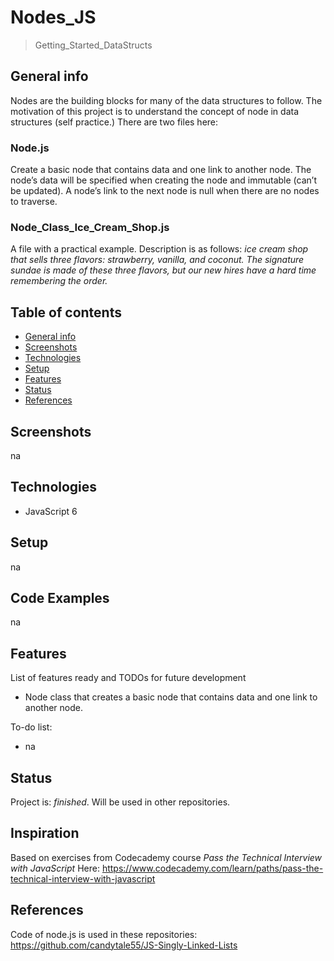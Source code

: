 
# Nodes_JS
>Getting_Started_DataStructs

## General info
Nodes are the building blocks for many of the data structures to follow. The motivation of this project is to understand the concept of node in data structures (self practice.) There are two files here: 


### Node.js 
Create a basic node that contains data and one link to another node. The node’s data will be specified when creating the node and immutable (can’t be updated). A node’s link to the next node is null when there are no nodes to traverse.


### Node_Class_Ice_Cream_Shop.js
A file with a practical example. Description is as follows: _ice cream shop that sells three flavors: strawberry, vanilla, and coconut. The signature sundae is made of these three flavors, but our new hires have a hard time remembering the order._


## Table of contents
* [General info](#general-info)
* [Screenshots](#screenshots)
* [Technologies](#technologies)
* [Setup](#setup)
* [Features](#features)
* [Status](#status)
* [References](#references)

## Screenshots
na

## Technologies
* JavaScript 6

## Setup
na

## Code Examples
na

## Features
List of features ready and TODOs for future development
* Node class that creates a basic node that contains data and one link to another node.

To-do list:
* na

## Status
Project is: _finished_. Will be used in other repositories.

## Inspiration
Based on exercises from Codecademy course _Pass the Technical Interview with JavaScript_ 
Here: https://www.codecademy.com/learn/paths/pass-the-technical-interview-with-javascript

## References
Code of node.js is used in these repositories:
https://github.com/candytale55/JS-Singly-Linked-Lists
